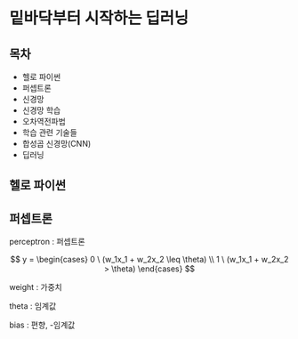 # 밑바닥부터 시작하는 딥러닝

## 목차

* 헬로 파이썬
* 퍼셉트론
* 신경망
* 신경망 학습
* 오차역전파법
* 학습 관련 기술들
* 합성곱 신경망(CNN)
* 딥러닝

## 헬로 파이썬

## 퍼셉트론

perceptron : 퍼셉트론

$$
y = 
\begin{cases}
0 \ (w_1x_1 + w_2x_2 \leq \theta) \\
1 \ (w_1x_1 + w_2x_2 > \theta)
\end{cases}
$$

weight : 가중치

theta : 임계값

bias : 편향, -임계값

